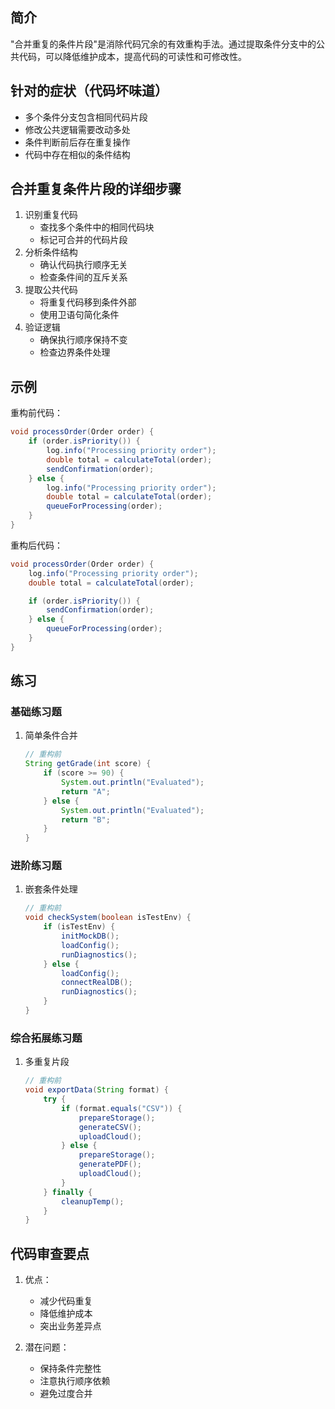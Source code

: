 ## 简介
"合并重复的条件片段"是消除代码冗余的有效重构手法。通过提取条件分支中的公共代码，可以降低维护成本，提高代码的可读性和可修改性。

## 针对的症状（代码坏味道）
- 多个条件分支包含相同代码片段
- 修改公共逻辑需要改动多处
- 条件判断前后存在重复操作
- 代码中存在相似的条件结构

## 合并重复条件片段的详细步骤
1. 识别重复代码
   - 查找多个条件中的相同代码块
   - 标记可合并的代码片段
2. 分析条件结构
   - 确认代码执行顺序无关
   - 检查条件间的互斥关系
3. 提取公共代码
   - 将重复代码移到条件外部
   - 使用卫语句简化条件
4. 验证逻辑
   - 确保执行顺序保持不变
   - 检查边界条件处理

## 示例
重构前代码：

```java
void processOrder(Order order) {
    if (order.isPriority()) {
        log.info("Processing priority order");
        double total = calculateTotal(order);
        sendConfirmation(order);
    } else {
        log.info("Processing priority order");
        double total = calculateTotal(order);
        queueForProcessing(order);
    }
}
```

重构后代码：

```java
void processOrder(Order order) {
    log.info("Processing priority order");
    double total = calculateTotal(order);

    if (order.isPriority()) {
        sendConfirmation(order);
    } else {
        queueForProcessing(order);
    }
}
```

## 练习
### 基础练习题
1. 简单条件合并

    ```java
    // 重构前
    String getGrade(int score) {
        if (score >= 90) {
            System.out.println("Evaluated");
            return "A";
        } else {
            System.out.println("Evaluated");
            return "B";
        }
    }
    ```

### 进阶练习题
1. 嵌套条件处理

    ```java
    // 重构前
    void checkSystem(boolean isTestEnv) {
        if (isTestEnv) {
            initMockDB();
            loadConfig();
            runDiagnostics();
        } else {
            loadConfig();
            connectRealDB();
            runDiagnostics();
        }
    }
    ```

### 综合拓展练习题
1. 多重复片段

    ```java
    // 重构前
    void exportData(String format) {
        try {
            if (format.equals("CSV")) {
                prepareStorage();
                generateCSV();
                uploadCloud();
            } else {
                prepareStorage();
                generatePDF();
                uploadCloud();
            }
        } finally {
            cleanupTemp();
        }
    }
    ```

## 代码审查要点
1. 优点：
   - 减少代码重复
   - 降低维护成本
   - 突出业务差异点

2. 潜在问题：
   - 保持条件完整性
   - 注意执行顺序依赖
   - 避免过度合并
